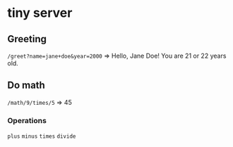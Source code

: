 # tiny server
## Greeting
`/greet?name=jane+doe&year=2000` => Hello, Jane Doe! You are 21 or 22 years old.
## Do math
`/math/9/times/5` => 45

### Operations
`plus`
`minus`
`times`
`divide`
